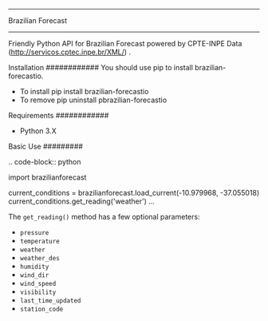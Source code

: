 *******************
Brazilian Forecast
*******************

Friendly Python API for Brazilian Forecast powered by CPTE-INPE Data (http://servicos.cptec.inpe.br/XML/) .

Installation
############
You should use pip to install brazilian-forecastio.

* To install pip install brazilian-forecastio
* To remove pip uninstall pbrazilian-forecastio

Requirements
############

- Python 3.X

Basic Use
#########

.. code-block:: python

 import brazilianforecast

 current_conditions = brazilianforecast.load_current(-10.979968, -37.055018)
 current_conditions.get_reading('weather')
	...

The ``get_reading()`` method has a few optional parameters:

* ``pressure``
* ``temperature``
* ``weather``
* ``weather_des``
* ``humidity``
* ``wind_dir``
* ``wind_speed``
* ``visibility``
* ``last_time_updated``
* ``station_code``